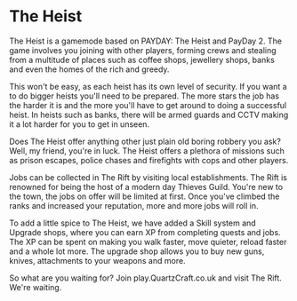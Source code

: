 The Heist
=========

<p>The Heist is a gamemode based on PAYDAY: The Heist and PayDay 2. The game involves you joining with other players, forming crews and stealing from a multitude of places such as coffee shops, jewellery shops, banks and even the homes of the rich and greedy. </p>
<p>This won't be easy, as each heist has its own level of security. If you want a to do bigger heists you'll need to be prepared. The more stars the job has the harder it is and the more you'll have to get around to doing a successful heist. In heists such as banks, there will be armed guards and CCTV making it a lot harder for you to get in unseen.</p>
<p>Does The Heist offer anything other just plain old boring robbery you ask? Well, my friend, you're in luck. The Heist offers a plethora of missions such as prison escapes, police chases and firefights with cops and other players. </p>
<p>Jobs can be collected in The Rift by visiting local establishments. The Rift is renowned for being the host of a modern day Thieves Guild. You're new to the town, the jobs on offer will be limited at first. Once you've climbed the ranks and increased your reputation, more and more jobs will roll in. </p>
<p>To add a little spice to The Heist, we have added a Skill system and Upgrade shops, where you can earn XP from completing quests and jobs. The XP can be spent on making you walk faster, move quieter, reload faster  and a whole lot more. The upgrade shop allows you to buy new guns, knives, attachments to your weapons and more. </p>
<p>So what are you waiting for? Join play.QuartzCraft.co.uk and visit The Rift. We're waiting. </p>
